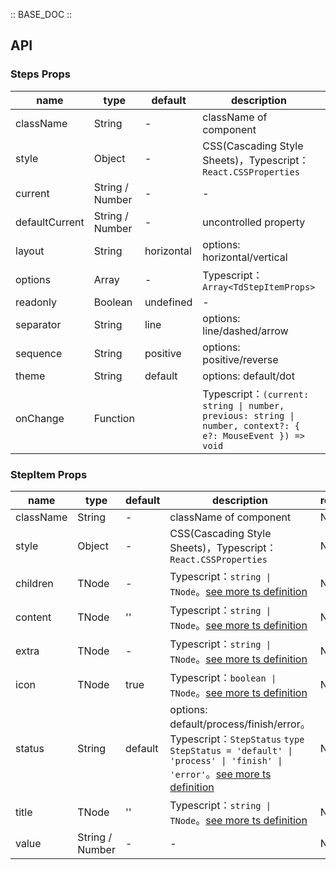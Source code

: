 :: BASE_DOC ::

## API

### Steps Props

name | type | default | description | required
-- | -- | -- | -- | --
className | String | - | className of component | N
style | Object | - | CSS(Cascading Style Sheets)，Typescript：`React.CSSProperties` | N
current | String / Number | - | \- | N
defaultCurrent | String / Number | - | uncontrolled property | N
layout | String | horizontal | options: horizontal/vertical | N
options | Array | - | Typescript：`Array<TdStepItemProps>` | N
readonly | Boolean | undefined | \- | N
separator | String | line | options: line/dashed/arrow | N
sequence | String | positive | options: positive/reverse | N
theme | String | default | options: default/dot | N
onChange | Function |  | Typescript：`(current: string \| number, previous: string \| number, context?: { e?: MouseEvent }) => void`<br/> | N


### StepItem Props

name | type | default | description | required
-- | -- | -- | -- | --
className | String | - | className of component | N
style | Object | - | CSS(Cascading Style Sheets)，Typescript：`React.CSSProperties` | N
children | TNode | - | Typescript：`string \| TNode`。[see more ts definition](https://github.com/Tencent/tdesign-react/blob/develop/src/common.ts) | N
content | TNode | '' | Typescript：`string \| TNode`。[see more ts definition](https://github.com/Tencent/tdesign-react/blob/develop/src/common.ts) | N
extra | TNode | - | Typescript：`string \| TNode`。[see more ts definition](https://github.com/Tencent/tdesign-react/blob/develop/src/common.ts) | N
icon | TNode | true | Typescript：`boolean \| TNode`。[see more ts definition](https://github.com/Tencent/tdesign-react/blob/develop/src/common.ts) | N
status | String | default | options: default/process/finish/error。Typescript：`StepStatus` `type StepStatus = 'default' \| 'process' \| 'finish' \| 'error'`。[see more ts definition](https://github.com/Tencent/tdesign-react/blob/develop/src/steps/type.ts) | N
title | TNode | '' | Typescript：`string \| TNode`。[see more ts definition](https://github.com/Tencent/tdesign-react/blob/develop/src/common.ts) | N
value | String / Number | - | \- | N
